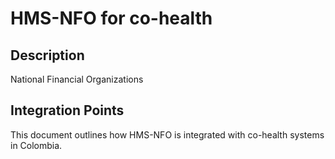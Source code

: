 # HMS-NFO for co-health

## Description

National Financial Organizations

## Integration Points

This document outlines how HMS-NFO is integrated with co-health systems in Colombia.
